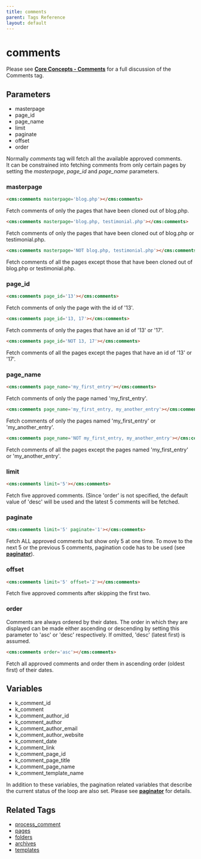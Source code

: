 ```yaml
---
title: comments
parent: Tags Reference
layout: default
---
```


# comments

Please see [**Core Concepts - Comments**](../../concepts/using-comments.html) for a full discussion of the Comments tag.

## Parameters

*   masterpage
*   page\_id
*   page\_name
*   limit
*   paginate
*   offset
*   order

Normally _comments_ tag will fetch all the available approved comments.<br/>
It can be constrained into fetching comments from only certain pages by setting the _masterpage_, *page\_id* and *page\_name* parameters.

### masterpage

```html
<cms:comments masterpage='blog.php'></cms:comments>
```

Fetch comments of only the pages that have been cloned out of blog.php.

```html
<cms:comments masterpage='blog.php, testimonial.php'></cms:comments>
```

Fetch comments of only the pages that have been cloned out of blog.php or testimonial.php.

```html
<cms:comments masterpage='NOT blog.php, testimonial.php'></cms:comments>
```

Fetch comments of all the pages except those that have been cloned out of blog.php or testimonial.php.

### page_id

```html
<cms:comments page_id='13'></cms:comments>
```

Fetch comments of only the page with the id of '13'.

```html
<cms:comments page_id='13, 17'></cms:comments>
```

Fetch comments of only the pages that have an id of '13' or '17'.

```html
<cms:comments page_id='NOT 13, 17'></cms:comments>
```

Fetch comments of all the pages except the pages that have an id of '13' or '17'.

### page_name

```html
<cms:comments page_name='my_first_entry'></cms:comments>
```

Fetch comments of only the page named 'my\_first\_entry'.

```html
<cms:comments page_name='my_first_entry, my_another_entry'></cms:comments>
```

Fetch comments of only the pages named 'my\_first\_entry' or 'my\_another\_entry'.

```html
<cms:comments page_name='NOT my_first_entry, my_another_entry'></cms:comments>
```

Fetch comments of all the pages except the pages named 'my\_first\_entry' or 'my\_another\_entry'.

### limit

```html
<cms:comments limit='5'></cms:comments>
```

Fetch five approved comments. (Since 'order' is not specified, the default value of 'desc' will be used and the latest 5 comments will be fetched.

### paginate

```html
<cms:comments limit='5' paginate='1'></cms:comments>
```

Fetch ALL approved comments but show only 5 at one time. To move to the next 5 or the previous 5 comments, pagination code has to be used (see [**paginator**](../paginator.html)).

### offset

```html
<cms:comments limit='5' offset='2'></cms:comments>
```

Fetch five approved comments after skipping the first two.

### order

Comments are always ordered by their dates. The order in which they are displayed can be made either ascending or descending by setting this parameter to 'asc' or 'desc' respectively. If omitted, 'desc' (latest first) is assumed.

```html
<cms:comments order='asc'></cms:comments>
```

Fetch all approved comments and order them in ascending order (oldest first) of their dates.

## Variables

*   k\_comment\_id
*   k\_comment
*   k\_comment\_author\_id
*   k\_comment\_author
*   k\_comment\_author\_email
*   k\_comment\_author\_website
*   k\_comment\_date
*   k\_comment\_link
*   k\_comment\_page\_id
*   k\_comment\_page\_title
*   k\_comment\_page\_name
*   k\_comment\_template\_name

In addition to these variables, the pagination related variables that describe the current status of the loop are also set. Please see [**paginator**](../paginator.html) for details.

## Related Tags

*   [process\_comment](../process_comment.html)
*   [pages](../pages.html)
*   [folders](../folders.html)
*   [archives](../archives.html)
*   [templates](../templates.html)
